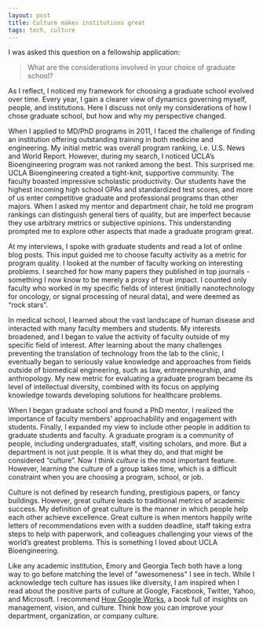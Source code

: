 ```yaml
---
layout: post
title: Culture makes institutions great
tags: tech, culture
---
```


I was asked this question on a fellowship application:

> What are the considerations involved in your choice of graduate school?

As I reflect, I noticed my framework for choosing a graduate school evolved over time. Every year, I gain a clearer view of dynamics governing myself, people, and institutions. Here I discuss not only my considerations of how I chose graduate school, but how and why my perspective changed.

When I applied to MD/PhD programs in 2011, I faced the challenge of finding an institution offering outstanding training in both medicine and engineering. My initial metric was overall program ranking, i.e. U.S. News and World Report. However, during my search, I noticed UCLA’s Bioengineering program was not ranked among the best. This surprised me. UCLA Bioengineering created a tight-knit, supportive community. The faculty boasted impressive scholastic productivity. Our students have the highest incoming high school GPAs and standardized test scores, and more of us enter competitive graduate and professional programs than other majors. When I asked my mentor and department chair, he told me program rankings can distinguish general tiers of quality, but are imperfect because they use arbitrary metrics or subjective opinions. This understanding prompted me to explore other aspects that made a graduate program great.

At my interviews, I spoke with graduate students and read a lot of online blog posts. This input guided me to choose faculty activity as a metric for program quality. I looked at the number of faculty working on interesting problems. I searched for how many papers they published in top journals - something I now know to be merely a proxy of true impact. I counted only faculty who worked in my specific fields of interest (initially nanotechnology for oncology, or signal processing of neural data), and were deemed as “rock stars”.

In medical school, I learned about the vast landscape of human disease and interacted with many faculty members and students. My interests broadened, and I began to value the activity of faculty outside of my specific field of interest. After learning about the many challenges preventing the translation of technology from the lab to the clinic, I eventually began to seriously value knowledge and approaches from fields outside of biomedical engineering, such as law, entrepreneurship, and anthropology. My new metric for evaluating a graduate program became its level of intellectual diversity, combined with its focus on applying knowledge towards developing solutions for healthcare problems.

When I began graduate school and found a PhD mentor, I realized the importance of faculty members' approachability and engagement with students. Finally, I expanded my view to include other people in addition to graduate students and faculty. A graduate program is a community of people, including undergraduates, staff, visiting scholars, and more. But a department is not just people. It is what they do, and that might be considered “culture”. Now I think *culture* is the most important feature. However, learning the culture of a group takes time, which is a difficult constraint when you are choosing a program, school, or job.

Culture is not defined by research funding, prestigious papers, or fancy buildings. However, great culture leads to traditional metrics of academic success. My definition of great culture is the manner in which people help each other achieve excellence. Great culture is when mentors happily write letters of recommendations even with a sudden deadline, staff taking extra steps to help with paperwork, and colleagues challenging your views of the world’s greatest problems. This is something I loved about UCLA Bioengineering.

Like any academic institution, Emory and Georgia Tech both have a long way to go before matching the level of "awesomeness" I see in tech. While I acknowledge tech culture has issues like diversity, I am inspired when I read about the positive parts of culture at Google, Facebook, Twitter, Yahoo, and Microsoft. I recommend [How Google Works](http://www.amazon.com/How-Google-Works-Eric-Schmidt/dp/1455582344), a book full of insights on management, vision, and culture. Think how you can improve your department, organization, or company culture.
